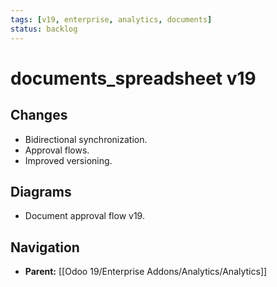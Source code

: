 ```yaml
---
tags: [v19, enterprise, analytics, documents]
status: backlog
---
```

# documents_spreadsheet v19

## Changes
- Bidirectional synchronization.
- Approval flows.
- Improved versioning.

## Diagrams
- Document approval flow v19.






## Navigation
- **Parent:** [[Odoo 19/Enterprise Addons/Analytics/Analytics]]
